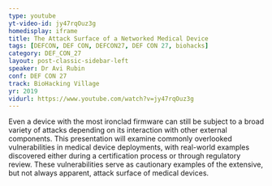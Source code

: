 ```yaml
---
type: youtube
yt-video-id: jy47rqOuz3g
homedisplay: iframe
title: The Attack Surface of a Networked Medical Device
tags: [DEFCON, DEF CON, DEFCON27, DEF CON 27, biohacks]
category: DEF_CON_27
layout: post-classic-sidebar-left
speaker: Dr Avi Rubin
conf: DEF CON 27
track: BioHacking Village
yr: 2019
vidurl: https://www.youtube.com/watch?v=jy47rqOuz3g
---
```

Even a device with the most ironclad firmware can still be subject to a broad variety of attacks depending on its interaction with other external components. This presentation will examine commonly overlooked vulnerabilities in medical device deployments, with real-world examples discovered either during a certification process or through regulatory review. These vulnerabilities serve as cautionary examples of the extensive, but not always apparent, attack surface of medical devices.